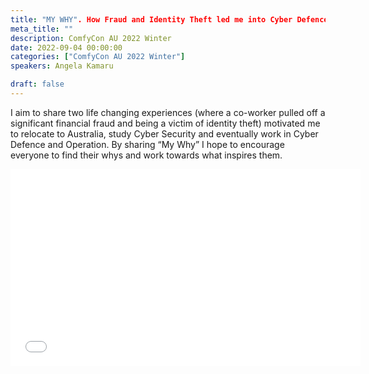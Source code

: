 ```yaml
---
title: "MY WHY". How Fraud and Identity Theft led me into Cyber Defence and Operation
meta_title: ""
description: ComfyCon AU 2022 Winter
date: 2022-09-04 00:00:00
categories: ["ComfyCon AU 2022 Winter"]
speakers: Angela Kamaru

draft: false
---
```

I aim to share two life changing experiences (where a co-worker pulled off a significant financial fraud and being a victim of identity theft) motivated me to relocate to Australia, study Cyber Security and eventually work in Cyber Defence and Operation.
By sharing “My Why” I hope to encourage everyone to find their whys and work towards what inspires them.

<iframe width="560" height="315" src="None" title="YouTube video player" frameborder="0" allow="accelerometer; autoplay; clipboard-write; encrypted-media; gyroscope; picture-in-picture; web-share" allowfullscreen></iframe>